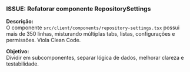 ### ISSUE: Refatorar componente RepositorySettings

**Descrição:**  
O componente `src/client/components/repository-settings.tsx` possui mais de 350 linhas, misturando múltiplas tabs, listas, configurações e permissões. Viola Clean Code.

**Objetivo:**  
Dividir em subcomponentes, separar lógica de dados, melhorar clareza e testabilidade.